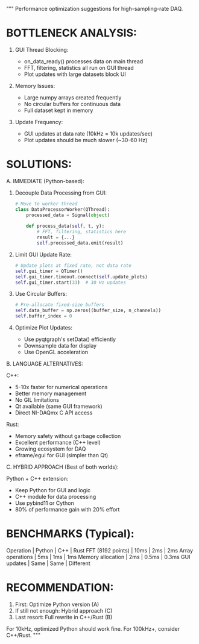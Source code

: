 """
Performance optimization suggestions for high-sampling-rate DAQ.

BOTTLENECK ANALYSIS:
==================

1. GUI Thread Blocking:
   - on_data_ready() processes data on main thread
   - FFT, filtering, statistics all run on GUI thread
   - Plot updates with large datasets block UI

2. Memory Issues:
   - Large numpy arrays created frequently
   - No circular buffers for continuous data
   - Full dataset kept in memory

3. Update Frequency:
   - GUI updates at data rate (10kHz = 10k updates/sec)
   - Plot updates should be much slower (~30-60 Hz)

SOLUTIONS:
==========

A. IMMEDIATE (Python-based):

1. Decouple Data Processing from GUI:
   ```python
   # Move to worker thread
   class DataProcessorWorker(QThread):
       processed_data = Signal(object)
       
       def process_data(self, t, y):
           # FFT, filtering, statistics here
           result = {...}
           self.processed_data.emit(result)
   ```

2. Limit GUI Update Rate:
   ```python
   # Update plots at fixed rate, not data rate
   self.gui_timer = QTimer()
   self.gui_timer.timeout.connect(self.update_plots)
   self.gui_timer.start(33)  # 30 Hz updates
   ```

3. Use Circular Buffers:
   ```python
   # Pre-allocate fixed-size buffers
   self.data_buffer = np.zeros((buffer_size, n_channels))
   self.buffer_index = 0
   ```

4. Optimize Plot Updates:
   - Use pyqtgraph's setData() efficiently
   - Downsample data for display
   - Use OpenGL acceleration

B. LANGUAGE ALTERNATIVES:

C++:
- 5-10x faster for numerical operations
- Better memory management
- No GIL limitations
- Qt available (same GUI framework)
- Direct NI-DAQmx C API access

Rust:
- Memory safety without garbage collection
- Excellent performance (C++ level)
- Growing ecosystem for DAQ
- eframe/egui for GUI (simpler than Qt)

C. HYBRID APPROACH (Best of both worlds):

Python + C++ extension:
- Keep Python for GUI and logic
- C++ module for data processing
- Use pybind11 or Cython
- 80% of performance gain with 20% effort

BENCHMARKS (Typical):
====================
Operation               | Python  | C++    | Rust
FFT (8192 points)      | 10ms    | 2ms    | 2ms
Array operations       | 5ms     | 1ms    | 1ms
Memory allocation      | 2ms     | 0.5ms  | 0.3ms
GUI updates           | Same    | Same   | Different

RECOMMENDATION:
===============
1. First: Optimize Python version (A)
2. If still not enough: Hybrid approach (C)
3. Last resort: Full rewrite in C++/Rust (B)

For 10kHz, optimized Python should work fine.
For 100kHz+, consider C++/Rust.
"""
